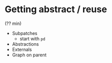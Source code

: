 # Getting abstract / reuse
(?? min)

* Subpatches
  * start with `pd `
* Abstractions 
* Externals
* Graph on parent
